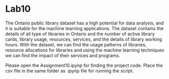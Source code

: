 # Lab10

The Ontario public library dataset has a high potential for data analysis, and it is suitable for the machine learning applications. The dataset contains the details of all type of libraries in Ontario and the number of active library cards, library usage, resources, services, and the details of library working hours.
With the dataset, we can find the usage patterns of libraries, resource allocations for libraries and using the machine learning techniques we can find the impact of their services and programs.

Please open the Assignment10.ipynp for finding the project code. Place the csv file in the same folder as .ipynp file for running the script.
